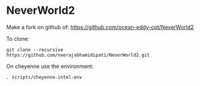 NeverWorld2
===========

Make a fork on github of:
https://github.com/ocean-eddy-cpt/NeverWorld2

To clone: 
```
git clone --recursive https://github.com/neerajabhamidipati/NeverWorld2.git

```

On cheyenne use the environment:
```
. scripts/cheyenne-intel-env
```
